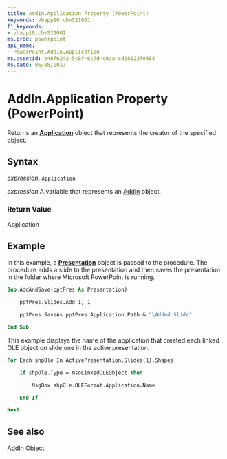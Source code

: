 ```yaml
---
title: AddIn.Application Property (PowerPoint)
keywords: vbapp10.chm521001
f1_keywords:
- vbapp10.chm521001
ms.prod: powerpoint
api_name:
- PowerPoint.AddIn.Application
ms.assetid: e46f6242-5c8f-6c7d-c6aa-cd98123fe684
ms.date: 06/08/2017
---
```



# AddIn.Application Property (PowerPoint)

Returns an  **[Application](PowerPoint.Application.md)** object that represents the creator of the specified object.


## Syntax

 _expression_. `Application`

 _expression_ A variable that represents an [AddIn](./PowerPoint.AddIn.md) object.


### Return Value

Application


## Example

In this example, a  **[Presentation](PowerPoint.Presentation.md)** object is passed to the procedure. The procedure adds a slide to the presentation and then saves the presentation in the folder where Microsoft PowerPoint is running.


```vb
Sub AddAndSave(pptPres As Presentation)

    pptPres.Slides.Add 1, 1

    pptPres.SaveAs pptPres.Application.Path & "\Added Slide"

End Sub
```

This example displays the name of the application that created each linked OLE object on slide one in the active presentation.




```vb
For Each shpOle In ActivePresentation.Slides(1).Shapes

    If shpOle.Type = msoLinkedOLEObject Then

        MsgBox shpOle.OLEFormat.Application.Name

    End If

Next
```


## See also


[AddIn Object](PowerPoint.AddIn.md)

